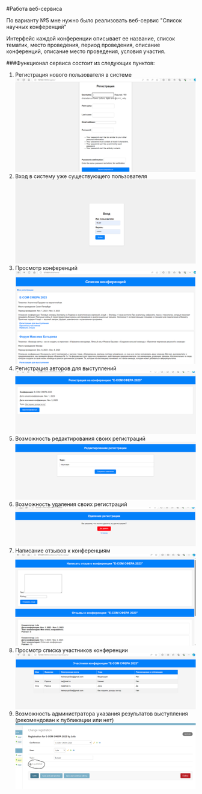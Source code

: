 #Работа веб-сервиса

По варианту №5 мне нужно было реализовать веб-сервис "Список научных конференций"

Интерфейс каждой конференции описывает ее название, список тематик, место проведения,
период проведения, описание конференций, описание место проведения, условия участия.

###Функционал сервиса состоит из следующих пунктов:

1. Регистрация  нового пользователя в системе
![Скрин работы](pictures/reg.png)
2. Вход в систему уже существующего пользователя
![Скрин работы](pictures/enter.png)
3. Просмотр конференций 
![Скрин работы](pictures/list_conf.png)
4. Регистрация авторов для выступлений
![Скрин работы](pictures/reg_conf.png)
5. Возможность редактирования своих регистраций 
![Скрин работы](pictures/edit.png)
6. Возможность удаления своих регистраций 
![Скрин работы](pictures/delete.png)
7. Написание отзывов к конференциям 
![Скрин работы](pictures/otz.png)
8. Просмотр списка участников конференции
![Скрин работы](pictures/list.png)
9. Возможность администратора указания результатов
выступления (рекомендован к публикации или нет)
![Скрин работы](pictures/admin.png)
